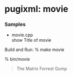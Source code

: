 pugixml: movie
===============

### Samples
- movie.cpp  
show Title of movie

Build and Run:
 % make movie 

% bin/movie
> The Matrix
> Forrest Gump

